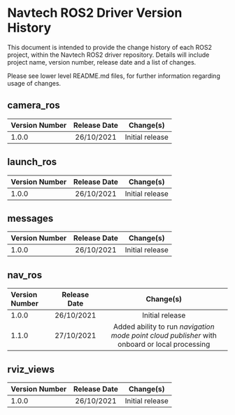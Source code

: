 # Navtech ROS2 Driver Version History

This document is intended to provide the change history of each ROS2 project, within the Navtech ROS2 driver repository. Details will include project name, version number, release date and a list of changes.

Please see lower level README.md files, for further information regarding usage of changes.

## camera_ros

| Version Number           | Release Date          | Change(s)                                                                         |
| :----------------------- | :-------------------: | :-------------------------------------------------------------------------------: |
| 1.0.0                    | 26/10/2021            | Initial release                                                                   |

## launch_ros

| Version Number           | Release Date          | Change(s)                                                                         |
| :----------------------- | :-------------------: | :-------------------------------------------------------------------------------: |
| 1.0.0                    | 26/10/2021            | Initial release                                                                   |

## messages

| Version Number           | Release Date          | Change(s)                                                                         |
| :----------------------- | :-------------------: | :-------------------------------------------------------------------------------: |
| 1.0.0                    | 26/10/2021            | Initial release                                                                   |

## nav_ros

| Version Number           | Release Date          | Change(s)                                                                         |
| :----------------------- | :-------------------: | :-------------------------------------------------------------------------------: |
| 1.0.0                    | 26/10/2021            | Initial release                                                                   |
| 1.1.0                    | 27/10/2021            | Added ability to run *navigation mode point cloud publisher* with onboard or local processing                        |

## rviz_views

| Version Number           | Release Date          | Change(s)                                                                         |
| :----------------------- | :-------------------: | :-------------------------------------------------------------------------------: |
| 1.0.0                    | 26/10/2021            | Initial release                                                                   |